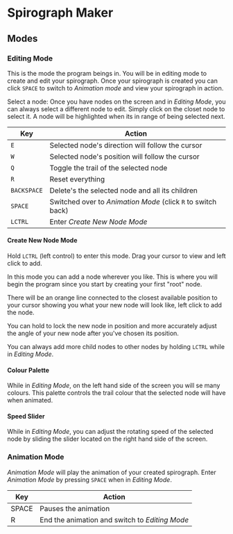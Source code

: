 # Spirograph Maker

## Modes

### Editing Mode

This is the mode the program beings in.
You will be in editing mode to create and edit your spirograph.
Once your spirograph is created you can click `SPACE` to switch to _Animation mode_ and view your spirograph in action.

Select a node:
Once you have nodes on the screen and in _Editing Mode_, you can always select a different node to edit. Simply click on the closet node to select it. A node will be highlighted when its in range of being selected next.

| Key         | Action                                                       |
| ----------- | ------------------------------------------------------------ |
| `E`         | Selected node's direction will follow the cursor             |
| `W`         | Selected node's position will follow the cursor              |
| `Q`         | Toggle the trail of the selected node                        |
| `R`         | Reset everything                                             |
| `BACKSPACE` | Delete's the selected node and all its children              |
| `SPACE`     | Switched over to _Animation Mode_ (click `R` to switch back) |
| `LCTRL`     | Enter _Create New Node Mode_                                 |

#### Create New Node Mode

Hold `LCTRL` (left control) to enter this mode. Drag your cursor to view and left click to add.

In this mode you can add a node wherever you like. This is where you will begin the program since you start by creating your first "root" node.

There will be an orange line connected to the closest available position to your cursor showing you what your new node will look like, left click to add the node.

You can hold to lock the new node in position and more accurately adjust the angle of your new node after you've chosen its position.

You can always add more child nodes to other nodes by holding `LCTRL` while in _Editing Mode_.

#### Colour Palette

While in _Editing Mode_, on the left hand side of the screen you will se many colours.
This palette controls the trail colour that the selected node will have when animated.

#### Speed Slider

While in _Editing Mode_, you can adjust the rotating speed of the selected node by sliding the slider located on the right hand side of the screen.

### Animation Mode

_Animation Mode_ will play the animation of your created spirograph.
Enter _Animation Mode_ by pressing `SPACE` when in _Editing Mode_.

| Key   | Action                                         |
| ----- | ---------------------------------------------- |
| SPACE | Pauses the animation                           |
| R     | End the animation and switch to _Editing Mode_ |
